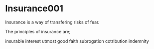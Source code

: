 # Insurance001

Insurance is a way of transfering risks of fear.

The principles of insurance are;

insurable interest
utmost good faith
subrogation
cotribution
indemnity
